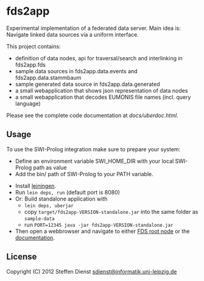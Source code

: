 # fds2app

Experimental implementation of a federated data server. Main idea is: Navigate linked data sources via a uniform interface.

This project contains:

* definition of data nodes, api for traversal/search and interlinking in fds2app.fds
* sample data sources in fds2app.data.events and fds2app.data.stammbaum
* sample generated data source in fds2app.data.generated
* a small webapplication that shows json representation of data nodes
* a small webapplication that decodes EUMONIS file names (incl. query language)

Please see the complete code documentation at *docs/uberdoc.html*.
## Usage

To use the SWI-Prolog integration make sure to prepare your system:
- Define an environment variable SWI_HOME_DIR with your local SWI-Prolog path as value
- Add the bin/ path of SWI-Prolog to your PATH variable.

* Install [leiningen](https://github.com/technomancy/leiningen).
* Run
    `lein deps, run` (default port is 8080)
* Or: Build standalone application with 
    * `lein deps, uberjar`
    * copy `target/fds2app-VERSION-standalone.jar` into the same folder as `sample-data`
    * run `PORT=12345 java -jar fds2app-VERSION-standalone.jar`
* Then open a webbrowser and navigate to either [FDS root node](http://localhost:8080/fds.html) or the [documentation](http://localhost:8080/).

## License

Copyright (C) 2012 Steffen Dienst <sdienst@informatik.uni-leipzig.de>